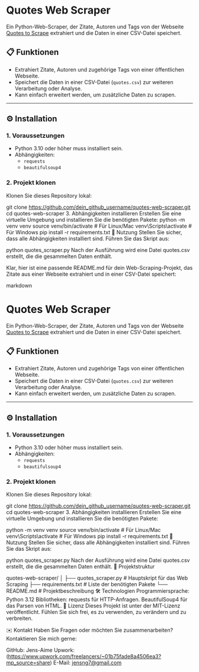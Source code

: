 # Quotes Web Scraper

Ein Python-Web-Scraper, der Zitate, Autoren und Tags von der Webseite [Quotes to Scrape](http://quotes.toscrape.com) extrahiert und die Daten in einer CSV-Datei speichert.

## 📋 Funktionen
- Extrahiert Zitate, Autoren und zugehörige Tags von einer öffentlichen Webseite.
- Speichert die Daten in einer CSV-Datei (`quotes.csv`) zur weiteren Verarbeitung oder Analyse.
- Kann einfach erweitert werden, um zusätzliche Daten zu scrapen.

---

## ⚙️ Installation

### 1. Voraussetzungen
- Python 3.10 oder höher muss installiert sein.
- Abhängigkeiten: 
  - `requests`
  - `beautifulsoup4`

### 2. Projekt klonen
Klonen Sie dieses Repository lokal:

git clone https://github.com/dein_github_username/quotes-web-scraper.git
cd quotes-web-scraper
3. Abhängigkeiten installieren
Erstellen Sie eine virtuelle Umgebung und installieren Sie die benötigten Pakete:
python -m venv venv
source venv/bin/activate    # Für Linux/Mac
venv\Scripts\activate       # Für Windows
pip install -r requirements.txt
🚀 Nutzung
Stellen Sie sicher, dass alle Abhängigkeiten installiert sind.
Führen Sie das Skript aus:

python quotes_scraper.py
Nach der Ausführung wird eine Datei quotes.csv erstellt, die die gesammelten Daten enthält.

Klar, hier ist eine passende README.md für dein Web-Scraping-Projekt, das Zitate aus einer Webseite extrahiert und in einer CSV-Datei speichert:

markdown

# Quotes Web Scraper

Ein Python-Web-Scraper, der Zitate, Autoren und Tags von der Webseite [Quotes to Scrape](http://quotes.toscrape.com) extrahiert und die Daten in einer CSV-Datei speichert.

## 📋 Funktionen
- Extrahiert Zitate, Autoren und zugehörige Tags von einer öffentlichen Webseite.
- Speichert die Daten in einer CSV-Datei (`quotes.csv`) zur weiteren Verarbeitung oder Analyse.
- Kann einfach erweitert werden, um zusätzliche Daten zu scrapen.

---

## ⚙️ Installation

### 1. Voraussetzungen
- Python 3.10 oder höher muss installiert sein.
- Abhängigkeiten: 
  - `requests`
  - `beautifulsoup4`

### 2. Projekt klonen
Klonen Sie dieses Repository lokal:

git clone https://github.com/dein_github_username/quotes-web-scraper.git
cd quotes-web-scraper
3. Abhängigkeiten installieren
Erstellen Sie eine virtuelle Umgebung und installieren Sie die benötigten Pakete:



python -m venv venv
source venv/bin/activate    # Für Linux/Mac
venv\Scripts\activate       # Für Windows
pip install -r requirements.txt
🚀 Nutzung
Stellen Sie sicher, dass alle Abhängigkeiten installiert sind.
Führen Sie das Skript aus:


python quotes_scraper.py
Nach der Ausführung wird eine Datei quotes.csv erstellt, die die gesammelten Daten enthält.
📂 Projektstruktur


quotes-web-scraper/
│
├── quotes_scraper.py        # Hauptskript für das Web Scraping
├── requirements.txt         # Liste der benötigten Pakete
└── README.md                # Projektbeschreibung
🛠 Technologien
Programmiersprache: Python 3.12
Bibliotheken:
requests für HTTP-Anfragen.
BeautifulSoup4 für das Parsen von HTML.
📝 Lizenz
Dieses Projekt ist unter der MIT-Lizenz veröffentlicht. Fühlen Sie sich frei, es zu verwenden, zu verändern und zu verbreiten.

✉️ Kontakt
Haben Sie Fragen oder möchten Sie zusammenarbeiten? Kontaktieren Sie mich gerne:

GitHub: Jens-Aime
Upwork: (https://www.upwork.com/freelancers/~01b75fade8a4506ea3?mp_source=share)
E-Mail: jensng7@gmail.com
